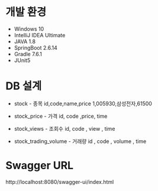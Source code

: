 # 개발 환경 
- Windows 10
- IntelliJ IDEA Ultimate
- JAVA 1.8
- SpringBoot 2.6.14
- Gradle 7.6.1
- JUnit5


# DB 설계 
- stock - 종목
id,code,name,price
1,005930,삼성전자,61500

- stock_price - 가격
id, code ,price, time

- stock_views - 조회수
id, code , view , time

- stock_trading_volume - 거래량
id , code , volume , time

# Swagger URL
http://localhost:8080/swagger-ui/index.html


